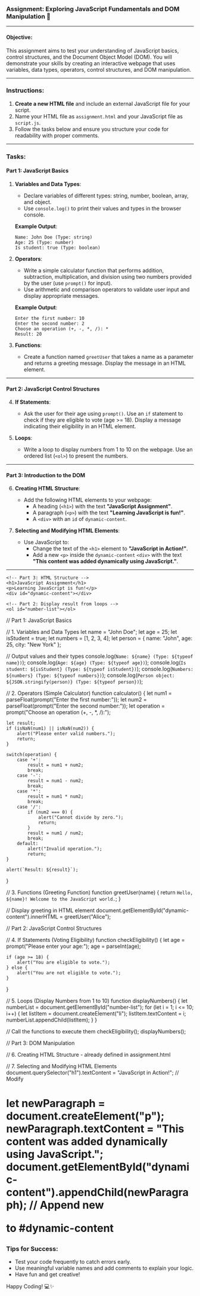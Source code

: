 ### **Assignment: Exploring JavaScript Fundamentals and DOM Manipulation** 🌟

---

#### **Objective:**
This assignment aims to test your understanding of JavaScript basics, control structures, and the Document Object Model (DOM). You will demonstrate your skills by creating an interactive webpage that uses variables, data types, operators, control structures, and DOM manipulation.

---

### **Instructions:**

1. **Create a new HTML file** and include an external JavaScript file for your script.  
2. Name your HTML file as `assignment.html` and your JavaScript file as `script.js`.  
3. Follow the tasks below and ensure you structure your code for readability with proper comments.  

---

### **Tasks:**

#### **Part 1: JavaScript Basics**

1. **Variables and Data Types**:
   - Declare variables of different types: string, number, boolean, array, and object.  
   - Use `console.log()` to print their values and types in the browser console.  

   **Example Output**:  
   ```
   Name: John Doe (Type: string)  
   Age: 25 (Type: number)  
   Is student: true (Type: boolean)  
   ```

2. **Operators**:
   - Write a simple calculator function that performs addition, subtraction, multiplication, and division using two numbers provided by the user (use `prompt()` for input).  
   - Use arithmetic and comparison operators to validate user input and display appropriate messages.

   **Example Output**:  
   ```
   Enter the first number: 10  
   Enter the second number: 2  
   Choose an operation (+, -, *, /): *  
   Result: 20
   ```

3. **Functions**:
   - Create a function named `greetUser` that takes a name as a parameter and returns a greeting message. Display the message in an HTML element.  

---

#### **Part 2: JavaScript Control Structures**

4. **If Statements**:
   - Ask the user for their age using `prompt()`. Use an `if` statement to check if they are eligible to vote (age >= 18). Display a message indicating their eligibility in an HTML element.  

5. **Loops**:
   - Write a loop to display numbers from 1 to 10 on the webpage. Use an ordered list (`<ol>`) to present the numbers.  

---

#### **Part 3: Introduction to the DOM**

6. **Creating HTML Structure**:
   - Add the following HTML elements to your webpage:
     - A heading (`<h1>`) with the text **"JavaScript Assignment"**.  
     - A paragraph (`<p>`) with the text **"Learning JavaScript is fun!"**.  
     - A `<div>` with an `id` of `dynamic-content`.  

7. **Selecting and Modifying HTML Elements**:
   - Use JavaScript to:
     - Change the text of the `<h1>` element to **"JavaScript in Action!"**.  
     - Add a new `<p>` inside the `dynamic-content` `<div>` with the text **"This content was added dynamically using JavaScript."**.  

---
<!DOCTYPE html>
<html lang="en">
<head>
    <meta charset="UTF-8">
    <meta name="viewport" content="width=device-width, initial-scale=1.0">
    <title>JavaScript Assignment</title>
    <script src="script.js" defer></script> <!-- Link to the external JS file -->
</head>
<body>

    <!-- Part 3: HTML Structure -->
    <h1>JavaScript Assignment</h1>
    <p>Learning JavaScript is fun!</p>
    <div id="dynamic-content"></div>

    <!-- Part 2: Display result from loops -->
    <ol id="number-list"></ol>

</body>
</html>


// Part 1: JavaScript Basics

// 1. Variables and Data Types
let name = "John Doe";
let age = 25;
let isStudent = true;
let numbers = [1, 2, 3, 4];
let person = { name: "John", age: 25, city: "New York" };

// Output values and their types
console.log(`Name: ${name} (Type: ${typeof name})`);
console.log(`Age: ${age} (Type: ${typeof age})`);
console.log(`Is student: ${isStudent} (Type: ${typeof isStudent})`);
console.log(`Numbers: ${numbers} (Type: ${typeof numbers})`);
console.log(`Person object: ${JSON.stringify(person)} (Type: ${typeof person})`);

// 2. Operators (Simple Calculator)
function calculator() {
    let num1 = parseFloat(prompt("Enter the first number:"));
    let num2 = parseFloat(prompt("Enter the second number:"));
    let operation = prompt("Choose an operation (+, -, *, /):");

    let result;
    if (isNaN(num1) || isNaN(num2)) {
        alert("Please enter valid numbers.");
        return;
    }

    switch(operation) {
        case '+':
            result = num1 + num2;
            break;
        case '-':
            result = num1 - num2;
            break;
        case '*':
            result = num1 * num2;
            break;
        case '/':
            if (num2 === 0) {
                alert("Cannot divide by zero.");
                return;
            }
            result = num1 / num2;
            break;
        default:
            alert("Invalid operation.");
            return;
    }
    
    alert(`Result: ${result}`);
}

// 3. Functions (Greeting Function)
function greetUser(name) {
    return `Hello, ${name}! Welcome to the JavaScript world.`;
}

// Display greeting in HTML element
document.getElementById("dynamic-content").innerHTML = greetUser("Alice");

// Part 2: JavaScript Control Structures

// 4. If Statements (Voting Eligibility)
function checkEligibility() {
    let age = prompt("Please enter your age:");
    age = parseInt(age);

    if (age >= 18) {
        alert("You are eligible to vote.");
    } else {
        alert("You are not eligible to vote.");
    }
}

// 5. Loops (Display Numbers from 1 to 10)
function displayNumbers() {
    let numberList = document.getElementById("number-list");
    for (let i = 1; i <= 10; i++) {
        let listItem = document.createElement("li");
        listItem.textContent = i;
        numberList.appendChild(listItem);
    }
}

// Call the functions to execute them
checkEligibility();
displayNumbers();

// Part 3: DOM Manipulation

// 6. Creating HTML Structure - already defined in assignment.html

// 7. Selecting and Modifying HTML Elements
document.querySelector("h1").textContent = "JavaScript in Action!"; // Modify <h1>
let newParagraph = document.createElement("p");
newParagraph.textContent = "This content was added dynamically using JavaScript.";
document.getElementById("dynamic-content").appendChild(newParagraph); // Append new <p> to #dynamic-content


### **Tips for Success:**

- Test your code frequently to catch errors early.  
- Use meaningful variable names and add comments to explain your logic.  
- Have fun and get creative!  

Happy Coding! 💻✨  
